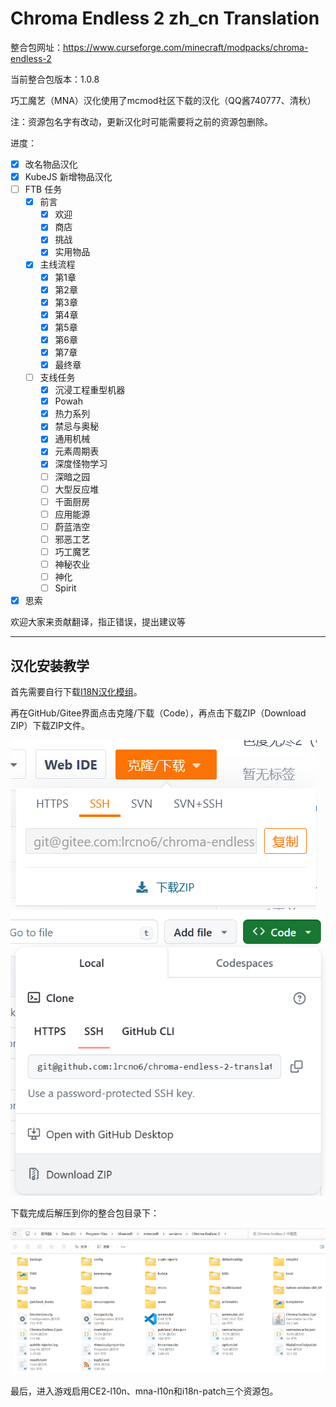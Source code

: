 # Chroma Endless 2 zh_cn Translation

整合包网址：https://www.curseforge.com/minecraft/modpacks/chroma-endless-2

当前整合包版本：1.0.8

巧工魔艺（MNA）汉化使用了mcmod社区下载的汉化（QQ酱740777、清秋）

注：资源包名字有改动，更新汉化时可能需要将之前的资源包删除。

进度：

- [x] 改名物品汉化
- [x] KubeJS 新增物品汉化
- [ ] FTB 任务
	- [x] 前言
		- [x] 欢迎
		- [x] 商店
		- [x] 挑战
		- [x] 实用物品
	- [x] 主线流程
		- [x] 第1章
		- [x] 第2章
		- [x] 第3章
		- [x] 第4章
		- [x] 第5章
		- [x] 第6章
		- [x] 第7章
		- [x] 最终章
	- [ ] 支线任务
		- [x] 沉浸工程重型机器
		- [x] Powah
		- [x] 热力系列
		- [x] 禁忌与奥秘
		- [x] 通用机械
		- [x] 元素周期表
		- [x] 深度怪物学习
		- [ ] 深暗之园
		- [ ] 大型反应堆
		- [ ] 千面厨房
		- [ ] 应用能源
		- [ ] 蔚蓝浩空
		- [ ] 邪恶工艺
		- [ ] 巧工魔艺
		- [ ] 神秘农业
		- [ ] 神化
		- [ ] Spirit
- [x] 思索

欢迎大家来贡献翻译，指正错误，提出建议等

---

## 汉化安装教学

首先需要自行下载[I18N汉化模组](https://www.modrinth.com/mod/i18nupdatemod/versions)。

再在GitHub/Gitee界面点击克隆/下载（Code），再点击下载ZIP（Download ZIP）下载ZIP文件。

![Gitee下载](gitee-download.png)
![GitHub下载](github-download.png)

下载完成后解压到你的整合包目录下：

![整合包目录](modpack-folder.png)

最后，进入游戏启用CE2-l10n、mna-l10n和i18n-patch三个资源包。
